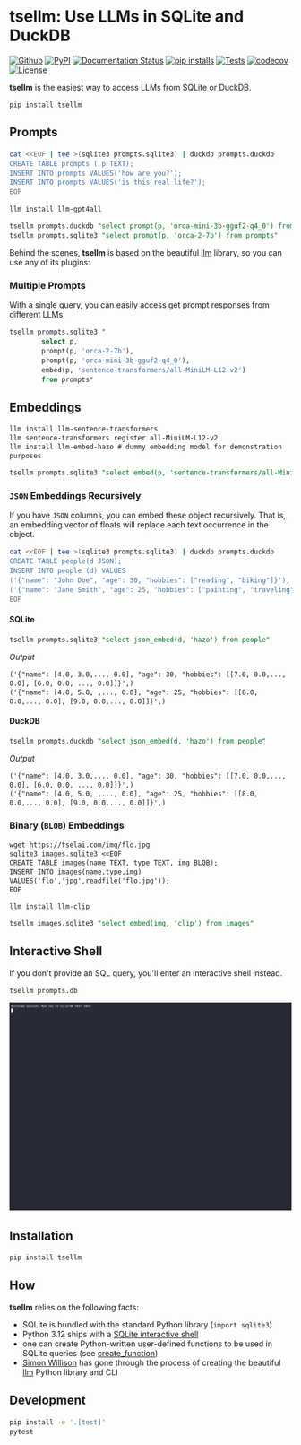 # tsellm: Use LLMs in SQLite and DuckDB

[![Github](https://img.shields.io/static/v1?label=GitHub&message=Repo&logo=GitHub&color=green)](https://github.com/Florents-Tselai/tsellm)
[![PyPI](https://img.shields.io/pypi/v/tsellm.svg)](https://pypi.org/project/tsellm/)
[![Documentation Status](https://readthedocs.org/projects/tsellm/badge/?version=stable)](http://tsellm.tselai.com/en/latest/?badge=stable)
[![pip installs](https://img.shields.io/pypi/dm/tsellm?label=pip%20installs)](https://pypi.org/project/tsellm/)
[![Tests](https://github.com/Florents-Tselai/tsellm/actions/workflows/test.yml/badge.svg?branch=main)](https://github.com/Florents-Tselai/tsellm/actions?query=workflow%3ATest)
[![codecov](https://codecov.io/gh/Florents-Tselai/tsellm/branch/main/graph/badge.svg)](https://codecov.io/gh/Florents-Tselai/tsellm)
[![License](https://img.shields.io/badge/BSD%20license-blue.svg)](https://github.com/Florents-Tselai/tsellm/blob/main/LICENSE)

**tsellm** is the easiest way to access LLMs from SQLite or DuckDB.

```shell
pip install tsellm
```

## Prompts

```bash
cat <<EOF | tee >(sqlite3 prompts.sqlite3) | duckdb prompts.duckdb
CREATE TABLE prompts ( p TEXT);
INSERT INTO prompts VALUES('how are you?');
INSERT INTO prompts VALUES('is this real life?');
EOF
```

```shell
llm install llm-gpt4all
```

```sql
tsellm prompts.duckdb "select prompt(p, 'orca-mini-3b-gguf2-q4_0') from prompts"
tsellm prompts.sqlite3 "select prompt(p, 'orca-2-7b') from prompts"
```

Behind the scenes, **tsellm** is based on the beautiful [llm](https://llm.datasette.io) library,
so you can use any of its plugins:

### Multiple Prompts

With a single query, you can easily access get prompt 
responses from different LLMs:

```sql
tsellm prompts.sqlite3 "
        select p,
        prompt(p, 'orca-2-7b'),
        prompt(p, 'orca-mini-3b-gguf2-q4_0'),
        embed(p, 'sentence-transformers/all-MiniLM-L12-v2') 
        from prompts"
```

## Embeddings

```shell
llm install llm-sentence-transformers
llm sentence-transformers register all-MiniLM-L12-v2
llm install llm-embed-hazo # dummy embedding model for demonstration purposes
```

```sql
tsellm prompts.sqlite3 "select embed(p, 'sentence-transformers/all-MiniLM-L12-v2')"
```

### `JSON` Embeddings Recursively

If you have `JSON` columns, you can embed these object recursively.
That is, an embedding vector of floats will replace each text occurrence in the object.

```bash
cat <<EOF | tee >(sqlite3 prompts.sqlite3) | duckdb prompts.duckdb
CREATE TABLE people(d JSON);
INSERT INTO people (d) VALUES 
('{"name": "John Doe", "age": 30, "hobbies": ["reading", "biking"]}'),
('{"name": "Jane Smith", "age": 25, "hobbies": ["painting", "traveling"]}')
EOF
```

#### SQLite

```sql
tsellm prompts.sqlite3 "select json_embed(d, 'hazo') from people"
```

*Output*
        
```
('{"name": [4.0, 3.0,..., 0.0], "age": 30, "hobbies": [[7.0, 0.0,..., 0.0], [6.0, 0.0, ..., 0.0]]}',)
('{"name": [4.0, 5.0, ,..., 0.0], "age": 25, "hobbies": [[8.0, 0.0,..., 0.0], [9.0, 0.0,..., 0.0]]}',)
```

#### DuckDB

```sql
tsellm prompts.duckdb "select json_embed(d, 'hazo') from people"
```

*Output*
        
```
('{"name": [4.0, 3.0,..., 0.0], "age": 30, "hobbies": [[7.0, 0.0,..., 0.0], [6.0, 0.0, ..., 0.0]]}',)
('{"name": [4.0, 5.0, ,..., 0.0], "age": 25, "hobbies": [[8.0, 0.0,..., 0.0], [9.0, 0.0,..., 0.0]]}',)
```

### Binary (`BLOB`) Embeddings

```shell
wget https://tselai.com/img/flo.jpg
sqlite3 images.sqlite3 <<EOF
CREATE TABLE images(name TEXT, type TEXT, img BLOB);
INSERT INTO images(name,type,img) VALUES('flo','jpg',readfile('flo.jpg'));
EOF
```

```shell
llm install llm-clip
```

```sql
tsellm images.sqlite3 "select embed(img, 'clip') from images"
```

## Interactive Shell

If you don't provide an SQL query,
you'll enter an interactive shell instead.

```shell
tsellm prompts.db
```

![til](./tsellm-demo.gif)

## Installation

```bash
pip install tsellm
```

## How

**tsellm** relies on the following facts:

* SQLite is bundled with the standard Python library (`import sqlite3`)
* Python 3.12 ships with a [SQLite interactive shell](https://docs.python.org/3/library/sqlite3.html#command-line-interface)
* one can create Python-written user-defined functions to be used in SQLite 
  queries (see [create_function](https://github.com/simonw/llm))
* [Simon Willison](https://github.com/simonw/) has gone through the process of 
  creating the beautiful [llm](https://github.com/simonw/llm) Python 
  library and CLI

## Development

```bash
pip install -e '.[test]'
pytest
```

